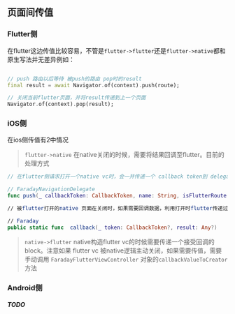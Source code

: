## 页面间传值

### Flutter侧
在flutter这边传值比较容易，不管是`flutter->flutter`还是`flutter->native`都和原生写法并无差异例如：

``` dart

// push 路由以后等待 被push的路由 pop时的result
final result = await Navigator.of(context).push(route);

// 关闭当前flutter页面，并将result传递到上一个页面
Navigator.of(context).pop(result);

```

### iOS侧
在ios侧传值有2中情况



> `flutter->native` 在native关闭的时候，需要将结果回调至flutter。目前的处理方式


``` swift
// 在flutter侧请求打开一个native vc时，会一并传递一个 callback token到 delegate

// FaradayNavigationDelegate
func push(_ callbackToken: CallbackToken, name: String, isFlutterRoute: Bool, isPresent: Bool, arguments: Dictionary<String, Any>?)

// 被flutter打开的native 页面在关闭时，如果需要回调数据，利用打开时flutter传递过来的 callback token 回调至flutter

// Faraday
public static func  callback(_ token: CallbackToken?, result: Any?)
```



> `native->flutter` native构造flutter vc的时候需要传递一个接受回调的block。注意如果 flutter vc 被native逻辑主动关闭，如果需要传值，需要手动调用 `FaradayFlutterViewController` 对象的`callbackValueToCreator`方法
### Android侧
##### TODO